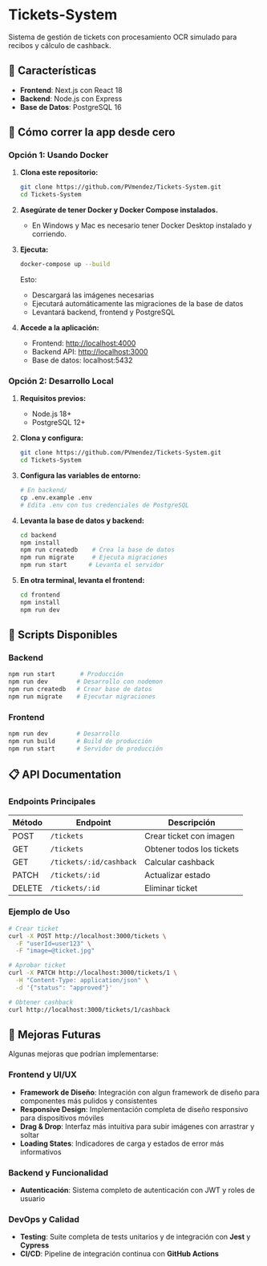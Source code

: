 # Tickets-System

Sistema de gestión de tickets con procesamiento OCR simulado para recibos y cálculo de cashback.

## 🚀 Características

- **Frontend**: Next.js con React 18
- **Backend**: Node.js con Express
- **Base de Datos**: PostgreSQL 16 

## 🚀 Cómo correr la app desde cero

### Opción 1: Usando Docker

1. **Clona este repositorio:**
   ```bash
   git clone https://github.com/PVmendez/Tickets-System.git
   cd Tickets-System
   ```

2. **Asegúrate de tener Docker y Docker Compose instalados.**
   - En Windows y Mac es necesario tener Docker Desktop instalado y corriendo.

3. **Ejecuta:**
   ```bash
   docker-compose up --build
   ```
   
   Esto:
   - Descargará las imágenes necesarias
   - Ejecutará automáticamente las migraciones de la base de datos
   - Levantará backend, frontend y PostgreSQL

4. **Accede a la aplicación:**
   - Frontend: [http://localhost:4000](http://localhost:4000)
   - Backend API: [http://localhost:3000](http://localhost:3000)
   - Base de datos: localhost:5432

### Opción 2: Desarrollo Local

1. **Requisitos previos:**
   - Node.js 18+ 
   - PostgreSQL 12+

2. **Clona y configura:**
   ```bash
   git clone https://github.com/PVmendez/Tickets-System.git
   cd Tickets-System
   ```

3. **Configura las variables de entorno:**
   ```bash
   # En backend/
   cp .env.example .env
   # Edita .env con tus credenciales de PostgreSQL
   ```

4. **Levanta la base de datos y backend:**
   ```bash
   cd backend
   npm install
   npm run createdb    # Crea la base de datos
   npm run migrate     # Ejecuta migraciones
   npm run start      # Levanta el servidor
   ```

5. **En otra terminal, levanta el frontend:**
   ```bash
   cd frontend
   npm install
   npm run dev
   ```

## 🔧 Scripts Disponibles

### Backend
```bash
npm run start       # Producción
npm run dev        # Desarrollo con nodemon
npm run createdb   # Crear base de datos
npm run migrate    # Ejecutar migraciones
```

### Frontend
```bash
npm run dev        # Desarrollo
npm run build      # Build de producción
npm run start      # Servidor de producción
```

## 📋 API Documentation

### Endpoints Principales

| Método | Endpoint | Descripción |
|--------|----------|-------------|
| POST | `/tickets` | Crear ticket con imagen |
| GET | `/tickets` | Obtener todos los tickets |
| GET | `/tickets/:id/cashback` | Calcular cashback |
| PATCH | `/tickets/:id` | Actualizar estado |
| DELETE | `/tickets/:id` | Eliminar ticket |

### Ejemplo de Uso

```bash
# Crear ticket
curl -X POST http://localhost:3000/tickets \
  -F "userId=user123" \
  -F "image=@ticket.jpg"

# Aprobar ticket
curl -X PATCH http://localhost:3000/tickets/1 \
  -H "Content-Type: application/json" \
  -d '{"status": "approved"}'

# Obtener cashback
curl http://localhost:3000/tickets/1/cashback
```

## 🚧 Mejoras Futuras

Algunas mejoras que podrían implementarse:

### Frontend y UI/UX
- **Framework de Diseño**: Integración con algun framework de diseño para componentes más pulidos y consistentes
- **Responsive Design**: Implementación completa de diseño responsivo para dispositivos móviles
- **Drag & Drop**: Interfaz más intuitiva para subir imágenes con arrastrar y soltar
- **Loading States**: Indicadores de carga y estados de error más informativos

### Backend y Funcionalidad
- **Autenticación**: Sistema completo de autenticación con JWT y roles de usuario

### DevOps y Calidad
- **Testing**: Suite completa de tests unitarios y de integración con **Jest** y **Cypress**
- **CI/CD**: Pipeline de integración continua con **GitHub Actions**
